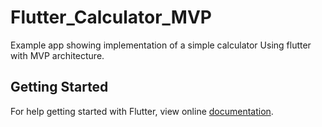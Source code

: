 # Flutter_Calculator_MVP


Example app showing implementation of a simple calculator Using flutter with MVP architecture.

## Getting Started

For help getting started with Flutter, view online [documentation](http://flutter.io/).
